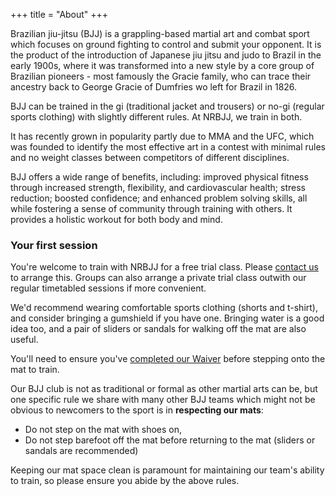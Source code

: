 +++
title = "About"
+++

Brazilian jiu-jitsu (BJJ) is a grappling-based martial art and combat sport which focuses on ground fighting to control and submit your opponent. It is the product of the introduction of Japanese jiu jitsu and judo to Brazil in the early 1900s, where it was transformed into a new style by a core group of Brazilian pioneers - most famously the Gracie family, who can trace their ancestry back to George Gracie of Dumfries wo left for Brazil in 1826.

BJJ can be trained in the gi (traditional jacket and trousers) or no-gi (regular sports clothing) with slightly different rules. At NRBJJ, we train in both.

It has recently grown in popularity partly due to MMA and the UFC, which was founded to identify the most effective art in a contest with minimal rules and no weight classes between competitors of different disciplines.

BJJ offers a wide range of benefits, including: improved physical fitness through increased strength, flexibility, and cardiovascular health; stress reduction; boosted confidence; and enhanced problem solving skills, all while fostering a sense of community through training with others. It provides a holistic workout for both body and mind.

### Your first session

You're welcome to train with NRBJJ for a free trial class. Please [contact us](mailto:nithriverbjj@gmail.com) to arrange this. Groups can also arrange a private trial class outwith our regular timetabled sessions if more convenient.

We'd recommend wearing comfortable sports clothing (shorts and t-shirt), and consider bringing a gumshield if you have one. Bringing water is a good idea too, and a pair of sliders or sandals for walking off the mat are also useful.

You'll need to ensure you've [completed our Waiver](https://nithriverbjj.com/waiver) before stepping onto the mat to train.

Our BJJ club is not as traditional or formal as other martial arts can be, but one specific rule we share with many other BJJ teams which might not be obvious to newcomers to the sport is in **respecting our mats**:
* Do not step on the mat with shoes on,
* Do not step barefoot off the mat before returning to the mat (sliders or sandals are recommended)

Keeping our mat space clean is paramount for maintaining our team's ability to train, so please ensure you abide by the above rules.

